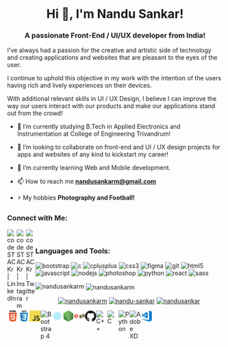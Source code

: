 <h1 align="center">Hi 👋, I'm Nandu Sankar!</h1>
<h3 align="center">A passionate Front-End / UI/UX developer from India!</h3>

I've always had a passion for the creative and artistic side of technology and creating applications and websites that are pleasant to the eyes of the user.

I continue to uphold this objective in my work with the intention of the users having rich and lively experiences on their devices.

With additional relevant skills in UI / UX Design, I believe I can improve the way our users interact with our products and make our applications stand out from the crowd!

- 🌱 I’m currently studying B.Tech in Applied Electronics and Instrumentation at College of Engineering Trivandrum!

- 👯 I’m looking to collaborate on front-end and UI / UX design projects for apps and websites of any kind to kickstart my career!

- 🌱 I’m currently learning Web and Mobile development.

- 📫 How to reach me **nandusankarm@gmail.com**

- ⚡ My hobbies **Photography and Football!**

### Connect with Me:

[<img align="left" alt="codeSTACKr | LinkedIn" width="22px" src="https://cdn.jsdelivr.net/npm/simple-icons@v3/icons/linkedin.svg" />][linkedin]
[<img align="left" alt="codeSTACKr | Instagram" width="22px" src="https://cdn.jsdelivr.net/npm/simple-icons@v3/icons/instagram.svg" />][instagram]
[<img align="left" alt="codeSTACKr | Twitter" width="22px" src="https://cdn.jsdelivr.net/npm/simple-icons@v3/icons/twitter.svg" />][twitter]

<br />

### Languages and Tools:
<p align="left"><img src="https://devicons.github.io/devicon/devicon.git/icons/bootstrap/bootstrap-plain.svg" alt="bootstrap" width="40" height="40"/> <img src="https://devicons.github.io/devicon/devicon.git/icons/c/c-original.svg" alt="c" width="40" height="40"/> <img src="https://devicons.github.io/devicon/devicon.git/icons/cplusplus/cplusplus-original.svg" alt="cplusplus" width="40" height="40"/> <img src="https://devicons.github.io/devicon/devicon.git/icons/css3/css3-original-wordmark.svg" alt="css3" width="40" height="40"/> <img src="https://www.vectorlogo.zone/logos/figma/figma-icon.svg" alt="figma" width="40" height="40"/> <img src="https://www.vectorlogo.zone/logos/git-scm/git-scm-icon.svg" alt="git" width="40" height="40"/> <img src="https://devicons.github.io/devicon/devicon.git/icons/html5/html5-original-wordmark.svg" alt="html5" width="40" height="40"/> <img src="https://devicons.github.io/devicon/devicon.git/icons/javascript/javascript-original.svg" alt="javascript" width="40" height="40"/> <img src="https://devicons.github.io/devicon/devicon.git/icons/nodejs/nodejs-original-wordmark.svg" alt="nodejs" width="40" height="40"/> <img src="https://devicons.github.io/devicon/devicon.git/icons/photoshop/photoshop-plain.svg" alt="photoshop" width="40" height="40"/> <img src="https://devicons.github.io/devicon/devicon.git/icons/python/python-original.svg" alt="python" width="40" height="40"/> <img src="https://devicons.github.io/devicon/devicon.git/icons/react/react-original-wordmark.svg" alt="react" width="40" height="40"/> <img src="https://devicons.github.io/devicon/devicon.git/icons/sass/sass-original.svg" alt="sass" width="40" height="40"/></p><p><img align="left" src="https://github-readme-stats.vercel.app/api/top-langs/?username=nandusankarm&layout=compact&hide=html" alt="nandusankarm" /></p>

<p>&nbsp;<img align="center" src="https://github-readme-stats.vercel.app/api?username=nandusankarm&show_icons=true" alt="nandusankarm" /></p>

<p align="center">
<a href="https://twitter.com/nandusankarm" target="blank"><img align="center" src="https://cdn.jsdelivr.net/npm/simple-icons@3.0.1/icons/twitter.svg" alt="nandusankarm" height="30" width="30" /></a>
<a href="https://linkedin.com/in/nandu-sankar" target="blank"><img align="center" src="https://cdn.jsdelivr.net/npm/simple-icons@3.0.1/icons/linkedin.svg" alt="nandu-sankar" height="30" width="30" /></a>
<a href="https://instagram.com/nandusankar" target="blank"><img align="center" src="https://cdn.jsdelivr.net/npm/simple-icons@3.0.1/icons/instagram.svg" alt="nandusankar" height="30" width="30" /></a>
</p>
<img align="left" alt="HTML5" width="26px" src="https://raw.githubusercontent.com/github/explore/80688e429a7d4ef2fca1e82350fe8e3517d3494d/topics/html/html.png" />
<img align="left" alt="CSS3" width="26px" src="https://raw.githubusercontent.com/github/explore/80688e429a7d4ef2fca1e82350fe8e3517d3494d/topics/css/css.png" />
<img align="left" alt="JavaScript" width="26px" src="https://raw.githubusercontent.com/github/explore/80688e429a7d4ef2fca1e82350fe8e3517d3494d/topics/javascript/javascript.png" />
<img align="left" alt="Bootstrap 4" width="26px" src="https://png2.cleanpng.com/sh/a67419e43cd4eec4f79385f6396201fe/L0KzQYm3VMA6N6R8fZH0aYP2gLBuTgJme6F0huVydnWwh7bpTfRme5pshp9rb3B3g8X5ggAue5J4i59sYYPmcbXwjvcue6VARdh7YX3oh7F5i702aZRnUKs9YnO3c4KCUb46QGU2SqQ8OEG4QoS5WMg0QWY9SKcELoDxd1==/kisspng-responsive-web-design-bootstrap-sass-cascading-sty-framework-5acb894bc4c191.9841223815232883958059.png" />
<img align="left" alt="React" width="26px" src="https://raw.githubusercontent.com/github/explore/80688e429a7d4ef2fca1e82350fe8e3517d3494d/topics/react/react.png" />
<img align="left" alt="Node.js" width="26px" src="https://raw.githubusercontent.com/github/explore/80688e429a7d4ef2fca1e82350fe8e3517d3494d/topics/nodejs/nodejs.png" />
<img align="left" alt="Git" width="26px" src="https://raw.githubusercontent.com/github/explore/80688e429a7d4ef2fca1e82350fe8e3517d3494d/topics/git/git.png" />
<img align="left" alt="GitHub" width="26px" src="https://raw.githubusercontent.com/github/explore/78df643247d429f6cc873026c0622819ad797942/topics/github/github.png" />
<img align="left" alt="C++" width="26px" src="https://png2.cleanpng.com/sh/e126b544698d5be06e26f6b43d189f52/L0KzQYm3VMA5N5ptj5H0aYP2gLBuTgRpbV5oReJ7b3f1cb70if5oNZ1mhtlAYXfoPbT2jgB2fJZ3Rdtsb372PbT2jgB2fF51itHwcnHwfbr1h702aZRmfNU7ZUG5dbeAWL4zQGE7UKsBNEG4QoS5VMQxP2k1UaY3cH7q/kisspng-the-c-programming-language-computer-icons-comput-programming-5acadc2e16ef78.280689641523244078094.png" />
<img align="left" alt="C" width="26px" src="https://png2.cleanpng.com/sh/07366edbcebaae5a9b71c403751613f2/L0KzQYi4UsE4N5M5fJGAYUO5SYa7hMQxapZmSpC5N0O4Q4S9VsE2OWQ6SqgBMEW1Roa5TwBvbz==/5a36954d40bea2.0735336615135266052652.png" />
<img align="left" alt="Python" width="26px" src="https://png2.cleanpng.com/sh/1a9f372fba4d15cc29a042985ab93b1c/L0KzQYm3VMIyN6NriZH0aYP2gLBuTgB6fJl0hp9zYYbkg7T5igB1NZRxh9xAcnWwgMP2hCJidZ5uhtk2bHHxd8bohBUueKN0fARqbX3sfri0lvVkfJD3RadqZHK7dbfogsBna2k2Rqs8N0e1SYGCUcUzPGQ4UKY7Nke1RXB3jvc=/kisspng-python-javascript-clojure-programming-language-programming-vector-5adb8efab0fc81.937729091524338426725.png" />
<img align="left" alt="Adobe XD" width="26px" src="https://png2.cleanpng.com/sh/7a3a2b121a76a1522856c50441f290f4/L0KzQYm3WMA0N6Rnj5H0aYP2gLBuTfFld5NqReptLXHnf7PsTgN6e6VqheU2YXTycra0kPhwfJD4gNH5LXHnf7PsTfNzbZJ5RdNtb3LoPcH5hgZqbagye9U2cHjyhLF6iP9xNZRoRdNtb3LoPbT2jf12dpp5kZ9raYPxPYbpVsQ4QJc2Tqs7OXG2PoO7VMA3QWQ1Sac8M0O0QYO4V8Q0OGkziNDw/kisspng-adobe-xd-adobe-systems-adobe-photoshop-adobe-creat-adobe-preview-cc-photoshop-cc-adobe-community-bisn-5b6478f16929a3.2440693015333112174308.png" />
<img align="left" alt="Visual Studio Code" width="26px" src="https://raw.githubusercontent.com/github/explore/80688e429a7d4ef2fca1e82350fe8e3517d3494d/topics/visual-studio-code/visual-studio-code.png" />

<br />
<br />

[twitter]: https://twitter.com/nandusankarm
[instagram]: https://instagram.com/nandusankar
[linkedin]: https://linkedin.com/in/nandu-sankar






